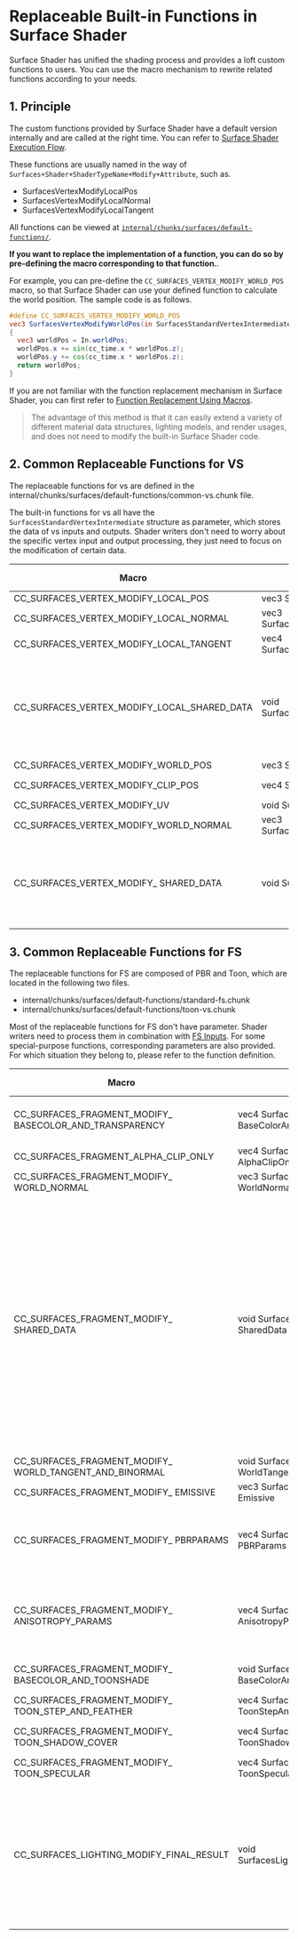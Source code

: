 # Replaceable Built-in Functions in Surface Shader

Surface Shader has unified the shading process and provides a loft custom functions to users. You can use the macro mechanism to rewrite related functions according to your needs.

## 1. Principle

The custom functions provided by Surface Shader have a default version internally and are called at the right time. You can refer to [Surface Shader Execution Flow](./shader-code-flow.md).

These functions are usually named in the way of `Surfaces+Shader+ShaderTypeName+Modify+Attribute`, such as.
- SurfacesVertexModifyLocalPos
- SurfacesVertexModifyLocalNormal
- SurfacesVertexModifyLocalTangent

All functions can be viewed at [`internal/chunks/surfaces/default-functions/`](https://github.com/cocos/cocos-engine/tree/v3.7.0/editor/assets/chunks/surfaces/default-functions).

**If you want to replace the implementation of a function, you can do so by pre-defining the macro corresponding to that function.**.

For example, you can pre-define the `CC_SURFACES_VERTEX_MODIFY_WORLD_POS` macro, so that Surface Shader can use your defined function to calculate the world position. The sample code is as follows.

```glsl
#define CC_SURFACES_VERTEX_MODIFY_WORLD_POS
vec3 SurfacesVertexModifyWorldPos(in SurfacesStandardVertexIntermediate In)
{
  vec3 worldPos = In.worldPos;
  worldPos.x += sin(cc_time.x * worldPos.z);
  worldPos.y += cos(cc_time.x * worldPos.z);
  return worldPos;
}
```

If you are not familiar with the function replacement mechanism in Surface Shader, you can first refer to [Function Replacement Using Macros](./function-replace.md).

> The advantage of this method is that it can easily extend a variety of different material data structures, lighting models, and render usages, and does not need to modify the built-in Surface Shader code.

## 2. Common Replaceable Functions for VS

The replaceable functions for vs are defined in the internal/chunks/surfaces/default-functions/common-vs.chunk file.

The built-in functions for vs all have the `SurfacesStandardVertexIntermediate` structure as parameter, which stores the data of vs inputs and outputs. Shader writers don't need to worry about the specific vertex input and output processing, they just need to focus on the modification of certain data.

| Macro                                  | Function                           | Material Type | Description                                                     |
| ------------------------------------------- | ---------------------------------------- | -------------- | ------------------------------------------------------------ |
| CC_SURFACES_VERTEX_MODIFY_LOCAL_POS         | vec3 SurfacesVertexModifyLocalPos        | Common         | Used to modify local position                                     |
| CC_SURFACES_VERTEX_MODIFY_LOCAL_NORMAL      | vec3 SurfacesVertexModifyLocalNormal     | Common         | Used to modify local normal                                     |
| CC_SURFACES_VERTEX_MODIFY_LOCAL_TANGENT     | vec4 SurfacesVertexModifyLocalTangent    | Common         | Used to modify local tangent and mirror normal marker                       |
| CC_SURFACES_VERTEX_MODIFY_LOCAL_SHARED_DATA | void SurfacesVertexModifyLocalSharedData | Common         | If some textures and calculations need to be used in multiple material nodes, they can be performed in this function, called before world transformation, directly modifying the three local parameters inside the `SurfaceStandardVertexIntermediate` structure. |
| CC_SURFACES_VERTEX_MODIFY_WORLD_POS         | vec3 SurfacesVertexModifyWorldPos        | Common         | Used to modify world position.
| CC_SURFACES_VERTEX_MODIFY_CLIP_POS          | vec4 SurfacesVertexModifyClipPos         | Common         | Used to modify position in clip space (projected position)         |
| CC_SURFACES_VERTEX_MODIFY_UV                | void SurfacesVertexModifyUV              | Common         | Used to modify uv coordinates                 |
| CC_SURFACES_VERTEX_MODIFY_WORLD_NORMAL      | vec3 SurfacesVertexModifyWorldNormal     | Common         | Used to modify world normal                     |
| CC_SURFACES_VERTEX_MODIFY_ SHARED_DATA      | void SurfacesVertexModify SharedData     | Common         | If some textures and calculations need to be used in multiple material nodes, they can be performed in this function, directly modifying the parameters inside the `SurfaceStandardVertexIntermediate` structure, reducing performance consumption |

## 3. Common Replaceable Functions for FS

The replaceable functions for FS are composed of PBR and Toon, which are located in the following two files.
- internal/chunks/surfaces/default-functions/standard-fs.chunk
- internal/chunks/surfaces/default-functions/toon-vs.chunk

Most of the replaceable functions for FS don't have parameter. Shader writers need to process them in combination with [FS Inputs](./fs-input.md). For some special-purpose functions, corresponding parameters are also provided. For which situation they belong to, please refer to the function definition.

| Macro                                             | Function                                       | Material Type | Description                                                     |
| ------------------------------------------------------- | ---------------------------------------------------- | -------------- | ------------------------------------------------------------ |
| CC_SURFACES_FRAGMENT_MODIFY_ BASECOLOR_AND_TRANSPARENCY | vec4 SurfacesFragmentModify BaseColorAndTransparency | Common         | Used to modify the base color, including alpha channel |
| CC_SURFACES_FRAGMENT_ALPHA_CLIP_ONLY                    | vec4 SurfacesFragmentModify AlphaClipOnly            | Common         | Used to process alpha test |
| CC_SURFACES_FRAGMENT_MODIFY_ WORLD_NORMAL               | vec3 SurfacesFragmentModify WorldNormal              | Common         | Used to modify world normal                        |
| CC_SURFACES_FRAGMENT_MODIFY_ SHARED_DATA                | void SurfacesFragmentModify SharedData               | Common         | If some textures and calculations need to be used in multiple material nodes, they can be performed in this function, directly modifying the parameters inside the Surface structure, reducing performance consumption, similar to the surf() function in legacy shader. Necessary header files need to be included before defining the function |
| CC_SURFACES_FRAGMENT_MODIFY_ WORLD_TANGENT_AND_BINORMAL | void SurfacesFragmentModify WorldTangentAndBinormal  | Standard PBR   | Used modify world tangent                        |
| CC_SURFACES_FRAGMENT_MODIFY_ EMISSIVE                   | vec3 SurfacesFragmentModify Emissive                 | Standard PBR   | Used to modify emissive                                       |
| CC_SURFACES_FRAGMENT_MODIFY_ PBRPARAMS                  | vec4 SurfacesFragmentModify PBRParams                | Standard PBR   | Used to modify PBR parameters vec4(ao, roughness, metallic, specularIntensity) |
| CC_SURFACES_FRAGMENT_MODIFY_ ANISOTROPY_PARAMS          | vec4 SurfacesFragmentModify AnisotropyParams         | Standard PBR   | Used to modify anisotropy-related parameters vec4(rotation, shape, unused, unused)  |
| CC_SURFACES_FRAGMENT_MODIFY_ BASECOLOR_AND_TOONSHADE    | void SurfacesFragmentModify BaseColorAndToonShade    | Toon           | Used to modify the base color and toon shade                                           |
| CC_SURFACES_FRAGMENT_MODIFY_ TOON_STEP_AND_FEATHER      | vec4 SurfacesFragmentModify ToonStepAndFeather       | Toon           | Used to modify step and feather                                             |
| CC_SURFACES_FRAGMENT_MODIFY_ TOON_SHADOW_COVER          | vec4 SurfacesFragmentModify ToonShadowCover          | Toon           | Used to modify toon shadow cover                                             |
| CC_SURFACES_FRAGMENT_MODIFY_ TOON_SPECULAR              | vec4 SurfacesFragmentModify ToonSpecular             | Toon           | Used to modify toon specular                                             |
| CC_SURFACES_LIGHTING_MODIFY_FINAL_RESULT                | void SurfacesLightingModifyFinalResult               | Common         | Custom lighting model, can modify the previously calculated lighting result, such as adding outline light, necessary header files need to be included before defining the function. |
